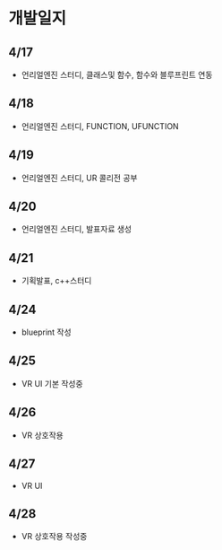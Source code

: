 # 개발일지
## 4/17
- 언리얼엔진 스터디, 클래스및 함수, 함수와 블루프린트 연동
## 4/18
- 언리얼엔진 스터디, FUNCTION, UFUNCTION
## 4/19
- 언리얼엔진 스터디, UR 콜리전 공부
## 4/20
- 언리얼엔진 스터디, 발표자료 생성
## 4/21
- 기획발표, c++스터디
## 4/24
- blueprint 작성
## 4/25
- VR UI 기본 작성중
## 4/26
- VR 상호작용
## 4/27
- VR UI
## 4/28
- VR 상호작용 작성중
